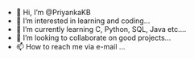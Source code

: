 - 👋 Hi, I’m @PriyankaKB
- 👀 I’m interested in learning and coding...
- 🌱 I’m currently learning C, Python, SQL, Java etc....
- 💞️ I’m looking to collaborate on good projects...
- 📫 How to reach me via e-mail ...

<!---
PriyankaKB/PriyankaKB is a ✨ special ✨ repository because its `README.md` (this file) appears on your GitHub profile.
You can click the Preview link to take a look at your changes.
--->
